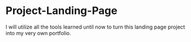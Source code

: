 # Project-Landing-Page
I will utilize all the tools learned until now to turn this landing page project into my very own portfolio.
